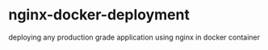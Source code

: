 # nginx-docker-deployment
deploying any production grade application using nginx in docker container
